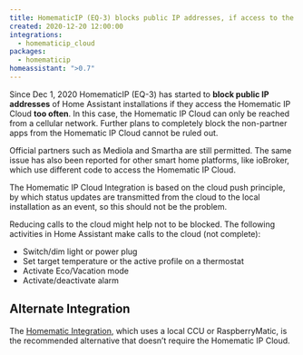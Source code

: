 ```yaml
---
title: HomematicIP (EQ-3) blocks public IP addresses, if access to the Cloud is too frequent.
created: 2020-12-20 12:00:00
integrations:
  - homematicip_cloud
packages:
  - homematicip
homeassistant: ">0.7"
---
```


Since Dec 1, 2020 HomematicIP (EQ-3) has started to **block public IP addresses** of Home Assistant installations if they access the Homematic IP Cloud **too often**. In this case, the Homematic IP Cloud can only be reached from a cellular network. 
Further plans to completely block the non-partner apps from the Homematic IP Cloud cannot be ruled out.

Official partners such as Mediola and Smartha are still permitted.
The same issue has also been reported for other smart home platforms, like ioBroker, which use different code to access the Homematic IP Cloud.

The Homematic IP Cloud Integration is based on the cloud push principle, by which status updates are transmitted from the cloud to the local installation as an event, so this should not be the problem.

Reducing calls to the cloud might help not to be blocked. The following activities in Home Assistant make calls to the cloud (not complete):

- Switch/dim light or power plug
- Set target temperature or the active profile on a thermostat
- Activate Eco/Vacation mode
- Activate/deactivate alarm

## Alternate Integration

The [Homematic Integration](https://www.home-assistant.io/integrations/homematic/), which uses a local CCU or RaspberryMatic, is the recommended alternative that doesn’t require the Homematic IP Cloud.

